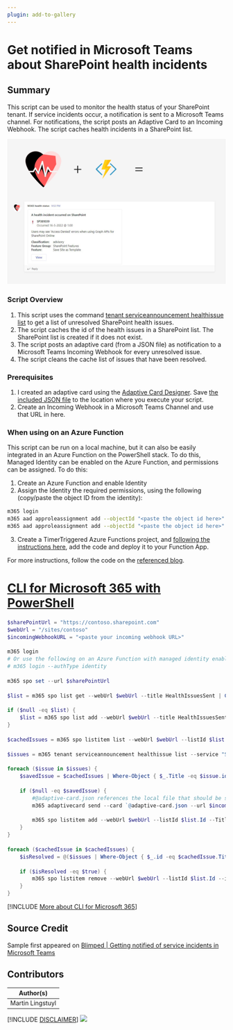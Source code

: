 ```yaml
---
plugin: add-to-gallery
---
```


# Get notified in Microsoft Teams about SharePoint health incidents

## Summary

This script can be used to monitor the health status of your SharePoint tenant. If service incidents occur, a notification is sent to a Microsoft Teams channel. For notifications, the script posts an Adaptive Card to an Incoming Webhook. The script caches health incidents in a SharePoint list.

![Example Screenshot](assets/example.png)

### Script Overview

1. This script uses the command [tenant serviceannouncement healthissue list](https://pnp.github.io/cli-microsoft365/cmd/tenant/serviceannouncement/serviceannouncement-healthissue-list/) to get a list of unresolved SharePoint health issues.
2. The script caches the id of the health issues in a SharePoint list. The SharePoint list is created if it does not exist.
3. The script posts an adaptive card (from a JSON file) as notification to a Microsoft Teams Incoming Webhook for every unresolved issue.
4. The script cleans the cache list of issues that have been resolved. 

### Prerequisites
1. I created an adaptive card using the [Adaptive Card Designer](https://adaptivecards.io/designer/). Save [the included JSON file](./assets/adaptive-card.json) to the location where you execute your script.
2. Create an Incoming Webhook in a Microsoft Teams Channel and use that URL in here.

### When using on an Azure Function

This script can be run on a local machine, but it can also be easily integrated in an Azure Function on the PowerShell stack. To do this, Managed Identity can be enabled on the Azure Function, and permissions can be assigned. To do this:

1. Create an Azure Function and enable Identity
2. Assign the Identity the required permissions, using the following (copy/paste the object ID from the identity):

```sh
m365 login
m365 aad approleassignment add --objectId "<paste the object id here>" --resource "Microsoft Graph" --scope "ServiceHealth.Read.All"
m365 aad approleassignment add --objectId "<paste the object id here>" --resource "SharePoint" --scope "SharePoint.FullControl.All"
```

3. Create a TimerTriggered Azure Functions project, and [following the instructions here](https://www.blimped.nl/how-to-run-the-cli-for-microsoft365-on-an-azure-function/), add the code and deploy it to your Function App.

For more instructions, follow the code on the [referenced blog](https://www.blimped.nl/getting-notified-of-service-incidents-in-microsoft-teams/).
 
# [CLI for Microsoft 365 with PowerShell](#tab/cli-m365-ps)
```powershell
$sharePointUrl = "https://contoso.sharepoint.com"
$webUrl = "/sites/contoso"
$incomingWebhookURL = "<paste your incoming webhook URL>"

m365 login
# Or use the following on an Azure Function with managed identity enabled 
# m365 login --authType identity

m365 spo set --url $sharePointUrl

$list = m365 spo list get --webUrl $webUrl --title HealthIssuesSent | ConvertFrom-Json

if ($null -eq $list) {
    $list = m365 spo list add --webUrl $webUrl --title HealthIssuesSent --baseTemplate GenericList | ConvertFrom-Json
}

$cachedIssues = m365 spo listitem list --webUrl $webUrl --listId $list.Id --fields "Id,Title" | ConvertFrom-Json

$issues = m365 tenant serviceannouncement healthissue list --service "SharePoint Online" --query "[?!isResolved]" | ConvertFrom-Json

foreach ($issue in $issues) {
    $savedIssue = $cachedIssues | Where-Object { $_.Title -eq $issue.id }

    if ($null -eq $savedIssue) {
        #@adaptive-card.json references the local file that should be stored in the location where you execute your script.
        m365 adaptivecard send --card `@adaptive-card.json --url $incomingWebhookURL --cardData "{ \`"title\`": \`"A health incident occurred on SharePoint\`", \`"description\`": \`"$($issue.Title)\`", \`"issueId\`": \`"$($issue.id)\`", \`"issueTimestamp\`": \`"$($issue.startDateTime.ToString("yyyy-MM-ddTHH:mm:ssZ"))\`", \`"viewUrl\`": \`"https://admin.microsoft.com/Adminportal/Home#/servicehealth/:/alerts/$($issue.id)\`", \`"properties\`":[{\`"key\`":\`"Classification\`",\`"value\`":\`"$($issue.classification)\`"},{\`"key\`":\`"Feature Group\`",\`"value\`":\`"$($issue.featureGroup)\`"},{\`"key\`":\`"Feature\`",\`"value\`":\`"$($issue.feature)\`"}] }"

        m365 spo listitem add --webUrl $webUrl --listId $list.Id --Title $issue.id | out-null
    } 
}

foreach ($cachedIssue in $cachedIssues) {
    $isResolved = @($issues | Where-Object { $_.id -eq $cachedIssue.Title }).Count -eq 0

    if ($isResolved -eq $true) {
        m365 spo listitem remove --webUrl $webUrl --listId $list.Id --id $cachedIssue.Id --confirm | out-null
    }
}
```
[!INCLUDE [More about CLI for Microsoft 365](../../docfx/includes/MORE-CLIM365.md)]


## Source Credit

Sample first appeared on [Blimped | Getting notified of service incidents in Microsoft Teams](https://www.blimped.nl/getting-notified-of-service-incidents-in-microsoft-teams/)

## Contributors

| Author(s) |
|-----------|
| Martin Lingstuyl |


[!INCLUDE [DISCLAIMER](../../docfx/includes/DISCLAIMER.md)]
<img src="https://pnptelemetry.azurewebsites.net/script-samples/scripts/tenant-tenant-monitor-notify-healthstatus" aria-hidden="true" />
